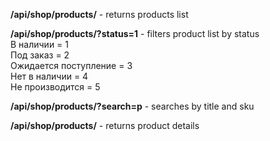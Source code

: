 **/api/shop/products/** - returns products list

**/api/shop/products/?status=1** - filters product list by status<br>
    В наличии = 1<br>
    Под заказ = 2<br>
    Ожидается поступление = 3<br>
    Нет в наличии = 4<br>
    Не производится = 5<br>
 
**/api/shop/products/?search=p** - searches by title and sku

**/api/shop/products/<pk>** - returns product details

